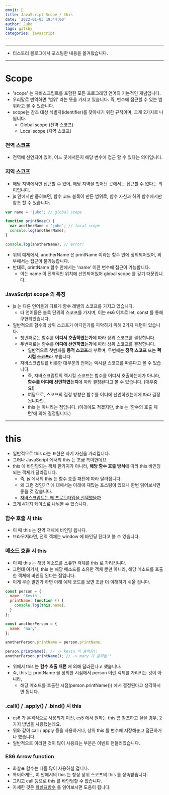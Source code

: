 ```yaml
---
emoji: 🔮
title: JavaScript Scope / this
date: '2022-01-03 19:44:00'
author: Juko
tags: gatsby
categories: javascript
---
```


---
 * 티스토리 블로그에서 포스팅한 내용을 옮겨왔습니다.
---


# Scope

* 'scope' 는 자바스크립트를 포함한 모든 프로그래밍 언어의 기본적인 개념입니다.
* 우리말로 번역하면 '범위' 라는 뜻을 가지고 있습니다. 즉, 변수에 접근할 수 있는 범위라고 볼 수 있습니다.
* scope는 참조 대상 식별자(identifier)를 찾아내기 위한 규칙이며, 크게 2가지로 나뉩니다.
  * Global scope (전역 스코프)
  * Local scope (지역 스코프)

### 전역 스코프
* 전역에 선언되어 있어, 어느 곳에서든지 해당 변수에 접근 할 수 있다는 의미입니다.

### 지역 스코프
* 해당 지역에서만 접근할 수 있어, 해당 지역을 벗어난 곳에서는 접근할 수 없다는 의미입니다.
* js 안에서만 좁혀보면, 함수 코드 블록이 만든 범위로, 함수 자신과 하위 함수에서만 참조 할 수 있습니다.

```javascript
var name = 'juko'; // global scope

function printNmae() {
  var anotherName = 'john'; // local scope
  console.log(anotherName);
}

console.log(anotherName); // error!
```

* 위의 예제에서, anotherName 은 printName 이라는 함수 안에 정의되어있어, 외부에서는 접근이 불가능합니다.
* 반대로, printName 함수 안에서는 'name' 이란 변수에 접근이 가능합니다.
  * 이는 name 이 전역적인 위치에 선언되어있어 global scope 를 갖기 때문입니다.

### JavaScript scope 의 특징
* js 는 다른 언어들과 다르게 함수 레벨의 스코프를 가지고 있습니다.
  * 타 언어들은 블록 단위의 스코프를 가지며, 이는 es6 이후로 let, const 를 통해 구현되었습니다.
* 일반적으로 함수의 상위 스코프가 어디인가를 파악하기 위해 2가지 패턴이 있습니다.
  * 첫번째로는 함수를 **어디서 호출하였는가**에 따라 상위 스코프를 결정합니다.
  * 두번째로는 함수를 **어디에 선언하였는가**에 따라 상위 스코프를 결정합니다. 
    * 일반적으로 첫번째를 **동적 스코프**라 부르며, 두번째는 **정적 스코프** 또는 **렉시컬 스코프**라 부릅니다.
  * 자바스크립트를 비롯한 대부분의 언어는 렉시컬 스코프를 따른다고 볼 수 있습니다. 
    * 즉, 자바스크립트의 렉시컬 스코프는 함수를 어디서 호출하는지가 아니라, **함수를 어디에 선언하였는지**에 따라 결정된다고 볼 수 있습니다. (매우중요!)
    * 여담으로, 스코프의 결정 방향은 함수를 어디에 선언하였는지에 따라 결정됩니다만...
    * this 는 아니라는 점입니다. (아래에도 적겠지만, this 는 '함수의 호출 패턴'에 의해 결정됩니다.)

----

# this
* 일반적으로 this 라는 표현은 자기 자신을 가리킵니다.
* 그러나 JavaScript 에서의 this 는 조금 특이한데요.
* this 에 바인딩되는 객체 한가지가 아니라, **해당 함수 호출 방식**에 따라 this 바인딩되는 객체가 달라집니다.
  * 즉, js 에서의 this 는 함수 호출 패턴에 따라 달라집니다.
  * 왜 그런 것인가? 에 대해서는 아래에 재밌는 포스팅이 있으니 한번 읽어보시면 좋을 것 같습니다.
  * [자바스크립트는 왜 프로토타입을 선택했을까](https://medium.com/@limsungmook/%EC%9E%90%EB%B0%94%EC%8A%A4%ED%81%AC%EB%A6%BD%ED%8A%B8%EB%8A%94-%EC%99%9C-%ED%94%84%EB%A1%9C%ED%86%A0%ED%83%80%EC%9E%85%EC%9D%84-%EC%84%A0%ED%83%9D%ED%96%88%EC%9D%84%EA%B9%8C-997f985adb42)
* 크게 4가지 케이스로 나눠볼 수 있습니다.

### 함수 호출 시 this
* 이 때 this 는 전역 객체에 바인딩 됩니다.
* 브라우저라면, 전역 객체는 window 에 바인딩 된다고 볼 수 있습니다.

### 메소드 호출 시 this
* 이 때 this 는 해당 메소드를 소유한 객체를 this 로 가리킵니다.
* 그런데 여기서, this 는 해당 메소드를 소유한 객체 뿐만 아니라, 해당 메소드를 호출한 객체에 바인딩 된다는 점입니다.
* 이게 무슨 말인가 하면 아래 예제 코드를 보면 조금 더 이해하기 쉬울 겁니다.

```javascript
const person = {
  name: 'kevin',
  printName: function () {
    console.log(this.name);
  }
};

const anotherPerson = {
  name: 'mary',
};

anotherPerson.printName = person.printName;

person.printName(); // -> kevin 이 출력됨!!
anotherPerson.printName(); // -> mary 가 출력됨!!
```

* 위에서 this 는 **함수 호출 패턴** 에 의해 달라진다고 했습니다.
* 즉, this 는 printName 을 정의한 시점에서 person 이란 객체를 가리키는 것이 아니라,
  * 해당 메소드를 호출한 시점(person.printName()) 에서 결정된다고 생각하시면 됩니다.

### .call() / .apply() / .bind() 시 this
* es6 가 본격적으로 사용되기 이전, es5 에서 원하는 this 름 참조하고 싶을 경우, 2가지 방법을 사용했는데요.
* 위와 같이 call / apply 등을 사용하거나, 상위 this 를 변수에 저장해놓고 접근하거나 했습니다.
* 일반적으로 이러한 것이 많이 사용되는 부분은 이벤트 핸들러였습니다.

### ES6 Arrow function
* 화살표 함수는 다들 많이 사용하실 겁니다.
* 특이하게도, 이 안에서의 this 는 항상 상위 스코프의 this 를 상속받습니다.
* 그리고 call 등으로 this 를 바인딩할 수 없습니다.
* 자세한 것은 [화살표함수](https://developer.mozilla.org/ko/docs/Web/JavaScript/Reference/Functions/Arrow_functions) 를 읽어보시면 도움이 됩니다. 